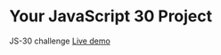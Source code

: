 # Your JavaScript 30 Project

JS-30 challenge [Live demo](https://jraoul2002.github.io/videoplayer)
